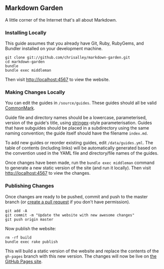 ## Markdown Garden

A little corner of the Internet that's all about Markdown.

### Installing Locally

This guide assumes that you already have Git, Ruby, RubyGems, and Bundler
installed on your development machine.

```
git clone git://github.com/chrisalley/markdown-garden.git
cd markdown-garden
bundle
bundle exec middleman
```

Then visit <http://localhost:4567> to view the website.

### Making Changes Locally

You can edit the guides in `/source/guides`. These guides should all
be valid [CommonMark][commonmark].

Guide file and directory names should be a lowercase, parameterised, version of
the guide's title, using [stringex][stringex]-style parameterisation. Guides
that have subguides should be placed in a subdirectory using the same naming
convention; the guide itself should have the filename `index.md`.

To add new guides or reorder existing guides, edit `/data/guides.yml`. The
table of contents (including links) will be automatically generated based on the
convention used in the YAML file and directory/file names of the guides.

Once changes have been made, run the `bundle exec middleman` command to generate
a new static version of the site (and run it locally). Then visit
<http://localhost:4567> to view the changes.

### Publishing Changes

Once changes are ready to be pushed, commit and push to the master branch (or
[create a pull request][new-pull-request]
if you don't have permission).

```
git add -A
git commit -m "Update the website with new awesome changes"
git push origin master
```

Now publish the website:

```
rm -rf build
bundle exec rake publish
```

This will build a static version of the website and replace the contents of the
`gh-pages` branch with this new version. The changes will now be live on
[the GitHub Pages site][github-pages].

[commonmark]: http://www.commonmark.org
[stringex]: https://github.com/rsl/stringex
[new-pull-request]: https://github.com/chrisalley/markdown-garden/compare
[github-pages]: https://chrisalley.github.io/markdown-garden
